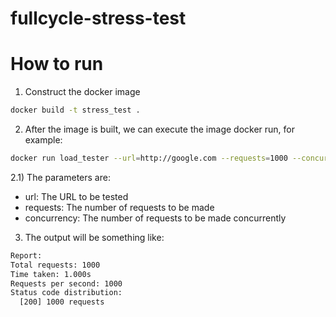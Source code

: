 # fullcycle-stress-test

# How to run

1) Construct the docker image
```bash
docker build -t stress_test .
```

2) After the image is built, we can execute the image docker run, for example:

```bash
docker run load_tester --url=http://google.com --requests=1000 --concurrency=10
```

2.1) The parameters are:
- url: The URL to be tested
- requests: The number of requests to be made
- concurrency: The number of requests to be made concurrently


3) The output will be something like:
```bash
Report:
Total requests: 1000
Time taken: 1.000s
Requests per second: 1000
Status code distribution:
  [200] 1000 requests
```
